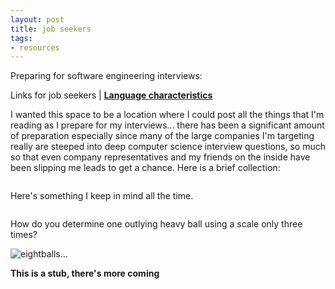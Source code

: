 ```yaml
---
layout: post
title: job seekers
tags:
- resources
---
```


Preparing for software engineering interviews:

Links for job seekers | **[Language characteristics](/languages "Qualitative Language Characteristics")**

I wanted this space to be a location where I could post all the things that I'm reading as I prepare for my interviews... there has been a significant amount of preparation especially since many of the large companies I'm targeting really are steeped into deep computer science interview questions, so much so that even company representatives and my friends on the inside have been slipping me leads to get a chance. Here is a brief collection:

<!-- load the d3.js library -->
<script src="https://cdnjs.cloudflare.com/ajax/libs/d3/3.5.6/d3.min.js" charset="utf-8"></script>
<div id="diagram"></div>

<script>

var treeData = [
  { "name": "Job Links", "site": "https://news.ycombinator.com/item?id=10492086", "children":[
    { "name": "meltdown", "site": "http://www.globalnerdy.com/2013/10/19/i-has-the-dumb-or-how-i-embarrassed-myself-in-my-interview-with-google/" },
    { "name": "recursion", "site": "http://ruckt.info/how-to-implement-a-recursive-algorithm/", "children": [
      { "name": "SASS vs LESS", "parent": "https://gist.github.com/chriseppstein/674726"},
      { "name": "Globals?", "site": "https://www.google.com/search?q=What%E2%80%99s+the+difference+between+local+and+global+variables%3F&oq=What%E2%80%99s+the+difference+between+local+and+global+variables%3F&aqs=chrome..69i57j0l5.740j0j7&sourceid=chrome&es_sm=91&ie=UTF-8", "children": [
        { "name": "140 ?", "site": "http://www.impactinterview.com/2009/10/140-google-interview-questions/" },
        { "name": "Java MC", "site": "http://www.dynatrace.com/en/javabook/how-garbage-collection-works.html" }
        ]
      },
      { "name": "Memory", "site": "https://en.wikipedia.org/wiki/Memory_management#HEAP" }
      ]
      },
      { "name": "Dead Beef", "site": "http://stackoverflow.com/questions/2907262/what-does-dead-beef-mean" }
      ]
  },
  { "name": "Sundries", "site": "https://medium.com/javascript-scene/10-interview-questions-every-javascript-developer-should-know-6fa6bdf5ad95#.sb8fvdn5t", "children": [
    { "name": "Big O", "site": "http://bigocheatsheet.com/" },
    { "name": "Cheat Sheet", "site": "https://gist.github.com/TSiege/cbb0507082bb18ff7e4b", "children": [
      { "name": "QuickSort >", "site": "http://cs.stackexchange.com/questions/3/why-is-quicksort-better-than-other-sorting-algorithms-in-practice" },
      { "name": "Web Security", "site": "http://greendark-team.blogspot.com/2011/04/web-browser-security-models.html", "children": [
        { "name": "When you...", "site": "https://github.com/alex/what-happens-when" },
        { "name": "When you...2", "site": "http://www.glassdoor.com/Interview/What-happens-when-you-type-www-google-com-in-your-browser-QTN_56396.htm" },
        { "name": "Thrds vs Prcs", "site": "http://stackoverflow.com/questions/200469/what-is-the-difference-between-a-process-and-a-thread" },
        { "name":"Clients", "site": "http://www.geekinterview.com/Interview-Questions/Networking/Client-Server-Computing" }
        ]
      },
      { "name": "Min Cost Path", "site": "http://www.geeksforgeeks.org/dynamic-programming-set-6-min-cost-path/" }
      ]
    },
    { "name":"MALLOC", "site": "http://stackoverflow.com/questions/2308751/what-is-a-memory-heap" }
    ]
  },
  { "name": "CS Prep", "site": "http://www.google.com/about/careers/lifeatgoogle/hangout-on-air-tech-interviewing.html", "children": [
    { "name": "Get that job", "site": "http://steve-yegge.blogspot.com/2008/03/get-that-job-at-google.html" },
    { "name": "Dev Rel", "parent": "https://medium.com/google-developers/why-do-we-pay-these-people-anyway-d7ed706d6d55", "children": [
      { "name": "Competency", "site": "https://medium.com/google-developers/the-core-competencies-of-developer-relations-f3e1c04c0f5b"},
      { "name": "node-neo4j", "parent": "#neo4j" }
      ]
    },
    { "name": "Dev Rel", "parent": "https://medium.com/google-developers/why-do-we-pay-these-people-anyway-d7ed706d6d55" }
    ]
  },
  { "name": "Practice", "parent": "#javascript", "children": [
    { "name": "Euler's", "site": "https://projecteuler.net/"},
    { "name": "#paths", "parent": "#structures", "children": [
      { "name": "matrix paths", "parent": "#structures"},
      { "name": "Caches", "site": "https://en.wikipedia.org/wiki/Cache_algorithms", "children":[
        { "name": "Structures", "site": "http://www.thatjsdude.com/interview/linkedList.html"},
        { "name": "NP Complete", "parent": "http://c2.com/cgi/wiki?NpComplete"},
        { "name": "Final,ly,ize", "site": "http://stackoverflow.com/questions/7814688/in-java-what-purpose-do-the-keywords-final-finally-and-finalize-fulfil" }
          ]
      },
      { "name": "array paths", "parent": "#structures" }
      ]
    },
    { "name": "Career Cup", "site": "http://www.careercup.com" }
    ]
  },
  { "name": "Stack v Heap", "site": "http://gribblelab.org/CBootcamp/7_Memory_Stack_vs_Heap.html", "children": [
    { "name": "Semaphore", "site": "http://jacopretorius.net/2010/12/google-interview-questions-and-answers.html" },
    { "name": "Sorting", "site": "http://www.sorting-algorithms.com/", "children": [
      { "name": "QuickSort >", "site": "http://cs.stackexchange.com/questions/3/why-is-quicksort-better-than-other-sorting-algorithms-in-practice" },
      { "name": "Shortest Path", "site": "https://en.wikipedia.org/wiki/Shortest_path_problem", "children":[
        {"name": "More BST", "site": "http://khan4019.github.io/front-end-Interview-Questions/bst.html"},
        {"name": "Malloc?", "site": "https://www.google.com/search?q=Implement+a+malloc-like+function+such+that+it+only+returns+pointers+evenly+divisible+by+N+(presumably+some+power+of+2).+Use+as+little+overhead+as+possible.+Implement+the+corresponding+free()+function.&oq=Implement+a+malloc-like+function+such+that+it+only+returns+pointers+evenly+divisible+by+N+(presumably+some+power+of+2).+Use+as+little+overhead+as+possible.+Implement+the+corresponding+free()+function.&aqs=chrome..69i57.671j0j7&sourceid=chrome&es_sm=91&ie=UTF-8#q=what+is+malloc"},
        {"name": "More BST", "site": "http://khan4019.github.io/front-end-Interview-Questions/bst.html"}
        ]
      },
      { "name": "MALLOC", "site": "http://stackoverflow.com/questions/2308751/what-is-a-memory-heap" }
      ]
    },
    { "name":"Mutex", "site": "http://jacopretorius.net/2010/12/google-interview-questions-and-answers.html" }
    ]
  },
  { "name": "Trees", "site": "http://code.tutsplus.com/articles/data-structures-with-javascript-tree--cms-23393", children: [
        { "name": "BST", "site": "https://en.wikipedia.org/wiki/Binary_search_tree"},
        { "name": "JS BST", "site": "https://gist.github.com/trevmex/821973", children: [
          { "name": "LCA C++", "site": "https://www.youtube.com/watch?v=LFjCr2yDJdc" },
          { "name": "BT vs BST", "site":"http://stackoverflow.com/questions/6380231/difference-between-binary-tree-and-binary-search-tree", children: [
            { "name":"Red Black", "site": "https://en.wikipedia.org/wiki/Red%E2%80%93black_tree"},
            { "name": "LCA Python", "site": "https://www.youtube.com/watch?v=bl-gwEwm8CM" },
            { "name":"LCA", "site": "https://www.youtube.com/watch?v=NBcqBddFbZw" },
            { "name": "BST II", "site": "https://www.cs.princeton.edu/~rs/AlgsDS07/08BinarySearchTrees.pdf"}         
              ]
              },
            { "name":"LCA in Java", "site": "http://www.fusu.us/2013/06/p2-lowest-common-ancestor-in-binary-tree.html"}
            ]
          },
        {"name": "BST vs Hash", "site":"http://stackoverflow.com/questions/4128546/advantages-of-binary-search-trees-over-hash-tables"}
        ]
  },  
  { "name": "n-arrays", "site": "http://stackoverflow.com/questions/8188548/splitting-a-js-array-into-n-arrays", "children": [
      { "name": "StrStr", "site": "http://phpjs.org/functions/strstr/" },
      { "name": "Cheat Sheet", "site": "https://gist.github.com/TSiege/cbb0507082bb18ff7e4b", "children": [
        { "name": "TCP", "site": ""http://searchnetworking.techtarget.com/definition/TCP" },
        { "name": "TCP-IP", "site": "http://searchnetworking.techtarget.com/definition/TCP-IP", "children": [
          { "name": "Mutex", "site": "http://searchnetworking.techtarget.com/definition/mutex" },
          { "name": "SCTP", "site": "http://searchnetworking.techtarget.com/definition/SCTP" },
          { "name": "LinkedList", "site": "http://www.i-programmer.info/programming/javascript/5328-javascript-data-structures-the-linked-list.html" },
          { "name":"Reverse LL", "site": "http://stackoverflow.com/questions/23278017/strategies-to-reverse-a-linked-list-in-javascript" }
          ]
        },
        { "name": "Breadth", "site": "http://stackoverflow.com/questions/21194678/recursive-breadth-first-traversal-of-binary-tree" }
        ]
      },
      { "name":StrStr in C++", "site": "http://articles.leetcode.com/2010/10/implement-strstr-to-find-substring-in.html" }
      ]
    }
];

// ************** Generate the tree diagram  *****************
// var width = document.getElementById('main').offsetWidth;

var vwidth = (window.innerWidth > 0) ? window.innerWidth : screen.width;
var vtop = (vwidth > 410) ? 80 : 50;
vwidth = (vwidth > 410) ? 410 : vwidth;
var vheight = vwidth + 180;

function makeMeSomeTrees(eachRoot){

  var margin = {top: vtop, right: 5, bottom: 5, left: 5},
  width = vwidth - margin.right - margin.left,
  height = vheight - margin.top - margin.bottom;

  var i = 0;

  var tree = d3.layout.tree()
  .size([width, height]);

  var diagonal = d3.svg.diagonal()
 // .projection(function(d) { return [d.y, d.x]; });

  var svg = d3.select("#diagram").append("div").append("svg")
  .attr("width", width + margin.right + margin.left)
  .attr("height", height + margin.top + margin.bottom)
  .append("g")
  .attr("transform", "translate(" + margin.left + "," + margin.top + ")");

  root = treeData[eachRoot];

  update(root);

  function update(source) {

  // Compute the new tree layout.
  var nodes = tree.nodes(root).reverse(),
  links = tree.links(nodes);

  // Normalize for fixed-depth.
  nodes.forEach(function(d) { d.y = d.depth * 120; });

  // Declare the nodesâ€¦
  var node = svg.selectAll("g.node")
  .data(nodes, function(d) { return d.id || (d.id = ++i); });

  // Enter the nodes.
  var nodeEnter = node.enter().append("g")
  .attr("class", "node")
  .attr("transform", function(d) {
    return "translate(" + d.x + "," + d.y + ")"; });

  nodeEnter.append("circle")
  .attr("r", vwidth/8.5)

  nodeEnter.append("text")
  .attr("x", function(d) {
    return 0;
  })
  .attr("dy", ".35em")
  .attr("text-anchor", function(d) {
    return "middle";
  })
  .text(function(d) { return d.name; })
  .style("fill-opacity", 1)
  .attr("class", "hyper").on("click", function (d) {
    var url = d.site;
    window.location = url;
  });

  // Declare the links.
  var link = svg.selectAll("path.link")
  .data(links, function(d) { return d.target.id; });

  //Highlights for subject and new nodes
  nodeEnter.select("circle")
  .style("stroke", function(d){
    if (d.name.match(/(tape|node|projects|BST)/)) {
      return "rgba(51,15,83, .5)"; } /*purple*/
    else if (d.name.match(/paths/)) {
        return "rgba(51,15,83, .25)"; } /*purple*/
    else { return "rgba(31,110,106, .5)"; } /*green*/
  }).style("stroke-width", function(d){
    if (d.name.match(/(tape|node|projects|BST|#|paths)/)) {
      return 8;
    } else { return 0; }
  })

  // Enter the links.
  link.enter().insert("path", "g")
  .attr("class", "link")
  .attr("d", diagonal);

  }
}

for (var q = 0; q < treeData.length; q++) {
  makeMeSomeTrees(q);
}

</script>

<img src="lineof.jpg" alt="">

Here's something I keep in mind all the time.

<img src="imposter.jpg" alt="">

How do you determine one outlying heavy ball using a scale only three times?

<img src="eightball.jpg" alt="eightballs...">

**This is a stub, there's more coming**
